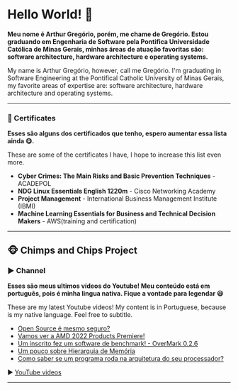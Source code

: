 # Hello World! 👋

__Meu nome é Arthur Gregório, porém, me chame de Gregório. Estou graduando em Engenharia de Software pela Pontifica Universidade Católica de Minas Gerais, minhas áreas de atuação favoritas são: software architecture, hardware architecture e operating systems.__

My name is Arthur Gregório, however, call me Gregório. I'm graduating in Software Engineering at the Pontifical Catholic University of Minas Gerais, my favorite areas of expertise are: software architecture, hardware architecture and operating systems.

___
### 📜 Certificates

__Esses são alguns dos certificados que tenho, espero aumentar essa lista ainda 😋.__

These are some of the certificates I have, I hope to increase this list even more.

- **Cyber Crimes: The Main Risks and Basic Prevention Techniques** - ACADEPOL
- **NDG Linux Essentials English 1220m** - Cisco Networking Academy
- **Project Management** - International Business Management Institute (IBMI)
- **Machine Learning Essentials for Business and Technical Decision Makers** - AWS(training and certification)

___

## 🐵 Chimps and Chips Project

### ▶️ Channel

__Esses são meus ultimos vídeos do Youtube! Meu conteúdo está em português, pois é minha lingua nativa. Fique a vontade para legendar 😃__

These are my latest Youtube videos! My content is in Portuguese, because is my native language. Feel free to subtitle.

<!-- YOUTUBE-VIDEOS-LIST:START -->
- [Open Source é mesmo seguro?](https://www.youtube.com/watch?v=KEBroN_x3yE)
- [Vamos ver a AMD 2022 Products Premiere!](https://www.youtube.com/watch?v=L8-e19BS3Ns)
- [Um inscrito fez um software de benchmark! - OverMark 0.2.6](https://www.youtube.com/watch?v=jC2YQTMT9SI)
- [Um pouco sobre Hierarquia de Memória](https://www.youtube.com/watch?v=9GGCuZax2IU)
- [Como saber se um programa roda na arquitetura do seu processador?](https://www.youtube.com/watch?v=fOcuSP7USHk)
<!-- YOUTUBE-VIDEOS-LIST:END -->

▶ [YouTube videos](https://www.youtube.com/channel/UCAlswkPpSbd4ip_oGcTQZWg?sub_confirmation=1)

___
